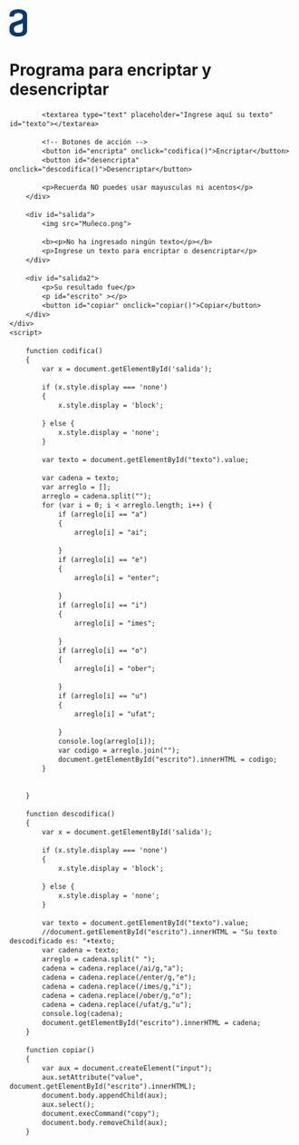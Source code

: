 <meta charset="utf-8">
<link href="desincriptador.css" rel="stylesheet" type="text/css">
<head></head>
<body>
	<div id="contenedor">
		<div id="entrada">
			<img src="Vector.png" id="logo">
			<br>
			<h1>Programa para encriptar y desencriptar</h1>

			<textarea type="text" placeholder="Ingrese aquí su texto" id="texto"></textarea>	

			<!-- Botones de acción -->
			<button id="encripta" onclick="codifica()">Encriptar</button>
			<button id="desencripta" onclick="descodifica()">Desencriptar</button>

			<p>Recuerda NO puedes usar mayusculas ni acentos</p>
		</div>

		<div id="salida">
			<img src="Muñeco.png">

			<b><p>No ha ingresado ningún texto</p></b>
			<p>Ingrese un texto para encriptar o desencriptar</p>
		</div>

		<div id="salida2">
			<p>Su resultado fue</p>
			<p id="escrito" ></p>
			<button id="copiar" onclick="copiar()">Copiar</button>
		</div>
	</div>
	<script>

		function codifica() 
		{
  			var x = document.getElementById('salida');
  			
  			if (x.style.display === 'none') 
  			{
    			x.style.display = 'block';
    			
  			} else {
    			x.style.display = 'none';
  			}

  			var texto = document.getElementById("texto").value;

  			var cadena = texto;
  			var arreglo = [];
  			arreglo = cadena.split("");
  			for (var i = 0; i < arreglo.length; i++) {
  				if (arreglo[i] == "a") 
  				{
  					arreglo[i] = "ai";

  				}
  				if (arreglo[i] == "e") 
  				{
  					arreglo[i] = "enter";

  				}
  				if (arreglo[i] == "i") 
  				{
  					arreglo[i] = "imes";

  				}
  				if (arreglo[i] == "o") 
  				{
  					arreglo[i] = "ober";

  				}
  				if (arreglo[i] == "u") 
  				{
  					arreglo[i] = "ufat";

  				}
  				console.log(arreglo[i]);
  				var codigo = arreglo.join("");
  				document.getElementById("escrito").innerHTML = codigo;
  			}

  			
  		}

  		function descodifica() 
		{
  			var x = document.getElementById('salida');
  			
  			if (x.style.display === 'none') 
  			{
    			x.style.display = 'block';
    			
  			} else {
    			x.style.display = 'none';
  			}

  			var texto = document.getElementById("texto").value;
  			//document.getElementById("escrito").innerHTML = "Su texto descodificado es: "+texto;
  			var cadena = texto;
  			arreglo = cadena.split(" ");
  			cadena = cadena.replace(/ai/g,"a");
  			cadena = cadena.replace(/enter/g,"e");
  			cadena = cadena.replace(/imes/g,"i");
  			cadena = cadena.replace(/ober/g,"o");
  			cadena = cadena.replace(/ufat/g,"u");
  			console.log(cadena);
  			document.getElementById("escrito").innerHTML = cadena;
  		}

  		function copiar()
  		{
  			var aux = document.createElement("input");
            aux.setAttribute("value", document.getElementById("escrito").innerHTML);
            document.body.appendChild(aux);
            aux.select();
            document.execCommand("copy");
            document.body.removeChild(aux);
  		}		
</script>
</body>
